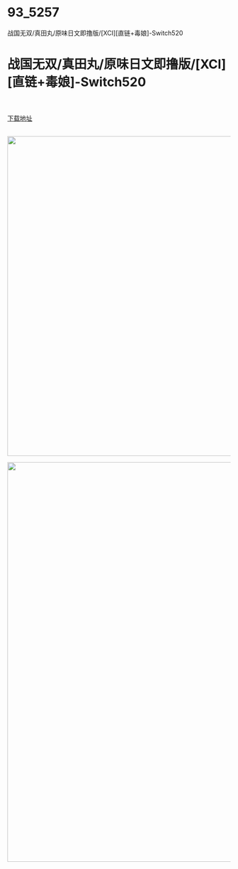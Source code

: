 # 93_5257
战国无双/真田丸/原味日文即撸版/[XCI][直链+毒娘]-Switch520
# 战国无双/真田丸/原味日文即撸版/[XCI][直链+毒娘]-Switch520
 <br/></br>
[下载地址](https://www.switch520.cc/article/5257 "下载地址")
<br/></br>

<p></p>
<p></p>
<p><span></span></p>
<p><img src="http://iswitchtupian.ga/upload/art_editor/20200730-1/6d4622d82b0a425cb3a3375c799f3600.jpg" width="1280" height="720" title="" alt=""></p>
<p><img loading="lazy" src="http://iswitchtupian.ga/upload/art_editor/20200730-1/f8c730e4dfec7b4517b2d304e1ef307c.jpg" width="1600" height="900" title="" alt=""></p>
<p><span></span></p>
